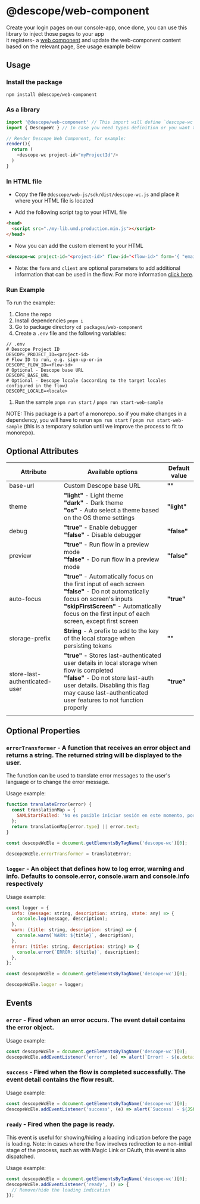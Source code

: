 # @descope/web-component

Create your login pages on our console-app, once done, you can use this library to inject those pages to your app</br>
it registers- a [web component](https://developer.mozilla.org/en-US/docs/Web/Web_Components) and update the web-component content based on the relevant page,
See usage example below

## Usage

### Install the package

```bash
npm install @descope/web-component
```

### As a library

```js
import '@descope/web-component' // This import will define `descope-wc` custom element
import { DescopeWc } // In case you need types definition or you want to use the class directly

// Render Descope Web Component, for example:
render(){
  return (
    <descope-wc project-id="myProjectId"/>
  )
}
```

### In HTML file

- Copy the file `@descope/web-js/sdk/dist/descope-wc.js` and place it where your HTML file is located

- Add the following script tag to your HTML file

```html
<head>
  <script src="./my-lib.umd.production.min.js"></script>
</head>
```

- Now you can add the custom element to your HTML

```html
<descope-wc project-id="<project-id>" flow-id="<flow-id>" form='{ "email": "predefinedname@domain.com", "myCustomInput": "12" }' client="{ browserVersion: window.navigator.appVersion }"></descope-wc>
```

- Note: the `form` and `client` are optional parameters to add additional information that can be used in the flow. For more information [click here](https://docs.descope.com/knowledgebase/descopeflows/flowinputs/#HTML).

### Run Example

To run the example:

1. Clone the repo
1. Install dependencies `pnpm i`
1. Go to package directory `cd packages/web-component`
1. Create a `.env` file and the following variables:

```env
// .env
# Descope Project ID
DESCOPE_PROJECT_ID=<project-id>
# Flow ID to run, e.g. sign-up-or-in
DESCOPE_FLOW_ID=<flow-id>
# Optional - Descope base URL
DESCOPE_BASE_URL
# Optional - Descope locale (according to the target locales configured in the flow)
DESCOPE_LOCALE=<locale>
```

1. Run the sample `pnpm run start` / `pnpm run start-web-sample`

NOTE: This package is a part of a monorepo. so if you make changes in a dependency, you will have to rerun `npm run start` / `pnpm run start-web-sample` (this is a temporary solution until we improve the process to fit to monorepo).

## Optional Attributes

| Attribute                     | Available options                                                                                                                                                                                                                          | Default value |
| ----------------------------- | ------------------------------------------------------------------------------------------------------------------------------------------------------------------------------------------------------------------------------------------ | ------------- |
| base-url                      | Custom Descope base URL                                                                                                                                                                                                                    | **""**        |
| theme                         | **"light"** - Light theme</br>**"dark"** - Dark theme</br>**"os"** - Auto select a theme based on the OS theme settings                                                                                                                    | **"light"**   |
| debug                         | **"true"** - Enable debugger</br>**"false"** - Disable debugger                                                                                                                                                                            | **"false"**   |
| preview                       | **"true"** - Run flow in a preview mode</br>**"false"** - Do run flow in a preview mode                                                                                                                                                    | **"false"**   |
| auto-focus                    | **"true"** - Automatically focus on the first input of each screen</br>**"false"** - Do not automatically focus on screen's inputs</br>**"skipFirstScreen"** - Automatically focus on the first input of each screen, except first screen  | **"true"**    |
| storage-prefix                | **String** - A prefix to add to the key of the local storage when persisting tokens                                                                                                                                                        | **""**        |
| store-last-authenticated-user | **"true"** - Stores last-authenticated user details in local storage when flow is completed</br>**"false"** - Do not store last-auth user details. Disabling this flag may cause last-authenticated user features to not function properly | **"true"**    |
|                               |                                                                                                                                                                                                                                            |               |

## Optional Properties

### `errorTransformer` - A function that receives an error object and returns a string. The returned string will be displayed to the user.

The function can be used to translate error messages to the user's language or to change the error message.

Usage example:

```javascript
function translateError(error) {
  const translationMap = {
    SAMLStartFailed: 'No es posible iniciar sesión en este momento, por favor intenta nuevamente más tarde',
  };
  return translationMap[error.type] || error.text;
}

const descopeWcEle = document.getElementsByTagName('descope-wc')[0];

descopeWcEle.errorTransformer = translateError;
```

### `logger` - An object that defines how to log error, warning and info. Defaults to console.error, console.warn and console.info respectively

Usage example:

```javascript
const logger = {
  info: (message: string, description: string, state: any) => {
    console.log(message, description);
  },
  warn: (title: string, description: string) => {
    console.warn(`WARN: ${title}`, description);
  },
  error: (title: string, description: string) => {
    console.error(`ERROR: ${title}`, description);
  },
};

const descopeWcEle = document.getElementsByTagName('descope-wc')[0];

descopeWcEle.logger = logger;
```

## Events

### `error` - Fired when an error occurs. The event detail contains the error object.

Usage example:

```javascript
const descopeWcEle = document.getElementsByTagName('descope-wc')[0];
descopeWcEle.addEventListener('error', (e) => alert(`Error! - ${e.detail.errorMessage}`));
```

### `success` - Fired when the flow is completed successfully. The event detail contains the flow result.

Usage example:

```javascript
const descopeWcEle = document.getElementsByTagName('descope-wc')[0];
descopeWcEle.addEventListener('success', (e) => alert(`Success! - ${JSON.stringify(e.detail)}`));
```

### `ready` - Fired when the page is ready.

This event is useful for showing/hiding a loading indication before the page is loading.
Note: in cases where the flow involves redirection to a non-initial stage of the process, such as with Magic Link or OAuth, this event is also dispatched.

Usage example:

```javascript
const descopeWcEle = document.getElementsByTagName('descope-wc')[0];
descopeWcEle.addEventListener('ready', () => {
  // Remove/hide the loading indication
});
```
